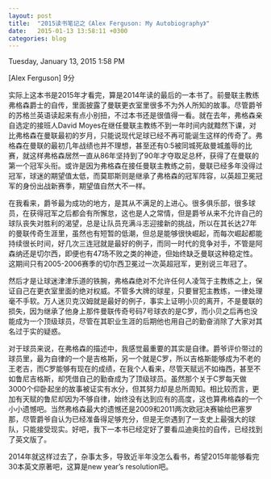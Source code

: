```yaml
---
layout: post
title:  "2015读书笔记之《Alex Ferguson: My Autobiography》"
date:   2015-01-13 13:58:11 +0300
categories: blog
---
```

Tuesday, January 13, 2015 1:58 PM

[Alex Ferguson]<My Autobiography> 9分

实际上这本书是2015年才看完，算是2014年读的最后的一本书了。前曼联主教练弗格森爵士的自传，里面披露了曼联更衣室里很多不为外人所知的故事。尽管爵爷的苏格兰英语读起来有点小别扭，不过本书还是很值得一看。就在去年，弗格森亲自选定的接班人David Moyes在继任曼联主教练不到一年时间内就黯然下课，对比弗格森在曼联最初的岁月，只能说现代足球已经不再可能诞生这样的传奇了。弗格森在曼联的最初几年战绩也并不理想，甚至还有0:5被同城死敌曼城羞辱的比赛，就这样弗格森居然一直从86年坚持到了90年才夺取足总杯，获得了在曼联的第一个冠军头衔。或许是因为弗格森在接任曼联主教练之前，曼联已经多年没得过冠军，球迷的期望值太低，而莫耶斯则是继承了弗格森的冠军阵容，以英超卫冕冠军的身份出战新赛季，期望值自然大不一样。

在我看来，爵爷最为成功的地方，是其从不满足的上进心。很多俱乐部，很多球员，在获得冠军之后都会有所懈怠，这也是人之常情，但是爵爷从来不允许自己的球队丧失对胜利的渴望，总是让队员充满斗志迎接新的挑战，所以在其长达27年的曼联传奇生涯里，虽然也有短暂的低潮，但总是能够很快崛起，而每次崛起都能持续很长时间，好几次三连冠就是最好的例子，而同一时代的竞争对手，不管是阿森纳还是切尔西，即便也有47场不败之类的神迹，但始终缺乏曼联这种稳定性。这期间只有2005-2006赛季的切尔西卫冕过一次英超冠军，更别说三年冠了。

然后才是让球迷津津乐道的铁腕，弗格森绝对不允许任何人凌驾于主教练之上，保证自己在更衣室里面的绝对权威。不管多大牌的球星，只要冒犯主教练，一律处理毫不手软。万人迷贝克汉姆就是最好的例子，事实上证明小贝的离开，不是曼联的损失，因为继承了他身上那件曼联传奇号码7号球衣的是C罗，而小贝之后再也没能成为一个顶级球员，尽管在其职业生涯的后期他也用自己的勤奋消除了大家对其名过于实的疑惑。

对于球员来说，在弗格森的描述中，我感觉最重要的其实是自律。爵爷评价带过的球员里，最为自律的一个是吉格斯，另一个就是C罗，所以吉格斯能够成为不老的王老吉，而C罗能够有现在的成绩，在我个人看来，尽管天赋远不如梅西，甚至不如鲁尼吉格斯，却凭借自己的勤奋成为了顶级球员。虽然那个关于C罗每天做3000个仰卧起坐的故事被证实有水分，但其努力却是总所周知。相比较而言，更加有天赋的鲁尼却因为不够自律，始终没有达到应有的高度，这也算弗格森的一个小小遗憾吧。当然弗格森最大的遗憾还是2009和2011两次欧冠决赛输给巴塞罗那，尽管爵爷自认为已经准备得足够充分，但是无奈遇到了一支史上最强大的球队，只能接受现实。好吧，我下一本书已经定好了要看瓜迪奥拉的自传，已经找到了英文版了。

2014年就这样过去了，杂事太多，导致近半年没怎么看书，希望2015年能够看完30本英文原著吧，这算是new year’s resolution吧。
